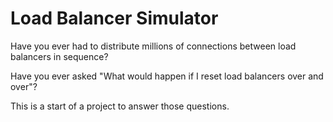 # Load Balancer Simulator

Have you ever had to distribute millions of connections between load balancers in sequence?

Have you ever asked "What would happen if I reset load balancers over and over"?

This is a start of a project to answer those questions.
